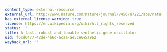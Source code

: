 ```yaml
---
content_type: external-resource
external_url: http://www.nature.com/nature/journal/v456/n7221/abs/nature07389.html
has_external_license_warning: true
license: https://en.wikipedia.org/wiki/All_rights_reserved
status: ''
title: A fast, robust and tunable synthetic gene oscillator
uid: f6cd6477-42de-4b6d-acaa-ae5ce6e5a962
wayback_url: ''
---
```

